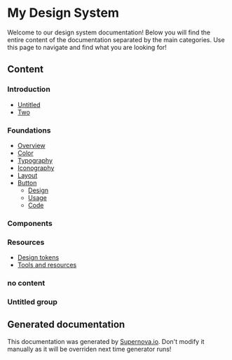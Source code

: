 # My Design System

Welcome to our design system documentation! Below you will find the entire content of the documentation separated by the main categories. Use this page to navigate and find what you are looking for!

## Content
 
### Introduction
- [Untitled](./introduction/untitled.md)
- [Two](./introduction/two.md)
 
### Foundations
- [Overview](./foundations/overview.md)
- [Color](./foundations/color.md)
- [Typography](./foundations/typography.md)
- [Iconography](./foundations/iconography.md)
- [Layout](./foundations/layout.md)
- [Button](./foundations/button/design.md)
  - [Design](./foundations/button/design.md)
  - [Usage](./foundations/button/usage.md)
  - [Code](./foundations/button/code.md)
 
### Components
 
### Resources
- [Design tokens](./resources/design-tokens.md)
- [Tools and resources](./resources/tools-and-resources.md)
 
### no content
 
### Untitled group

## Generated documentation

This documentation was generated by [Supernova.io](https://supernova.io). Don't modify it manually as it will be overriden next time generator runs!
